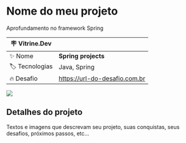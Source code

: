 # Nome do meu projeto

Aprofundamento no framework Spring

| :placard: Vitrine.Dev |     |
| -------------  | --- |
| :sparkles: Nome        | **Spring projects**
| :label: Tecnologias | Java, Spring
| :fire: Desafio     | https://url-do-desafio.com.br

<!-- Inserir imagem com a #vitrinedev ao final do link -->
![](https://spring.io/img/og-spring.png)

## Detalhes do projeto

Textos e imagens que descrevam seu projeto, suas conquistas, seus desafios, próximos passos, etc...
